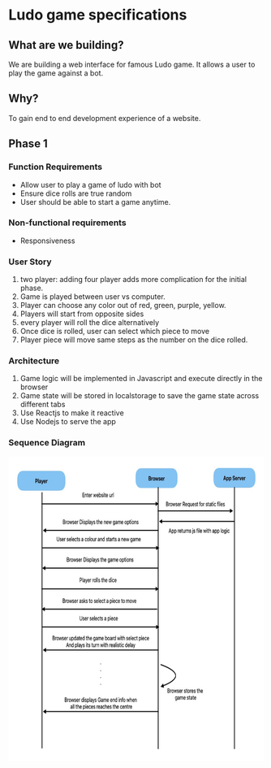 # Ludo game specifications

## What are we building?

We are building a web interface for famous Ludo game. It allows a user to play the game
against a bot.

## Why?

To gain end to end development experience of a website.

## Phase 1

### Function Requirements

- Allow user to play a game of ludo with bot
- Ensure dice rolls are true random
- User should be able to start a game anytime.

### Non-functional requirements

- Responsiveness

### User Story

1. two player: adding four player adds more complication for the initial phase.
1. Game is played between user vs computer.
1. Player can choose any color out of red, green, purple, yellow.
1. Players will start from opposite sides
1. every player will roll the dice alternatively
1. Once dice is rolled, user can select which piece to move
1. Player piece will move same steps as the number on the dice rolled.

### Architecture

1. Game logic will be implemented in Javascript and execute directly in the browser
1. Game state will be stored in localstorage to save the game state across different tabs
1. Use Reactjs to make it reactive
1. Use Nodejs to serve the app

### Sequence Diagram

<img src="assets/img/user-interaction-sequence-diagram.jpg" width="800" height="600" alt="Ludo Sequence Diagram">
